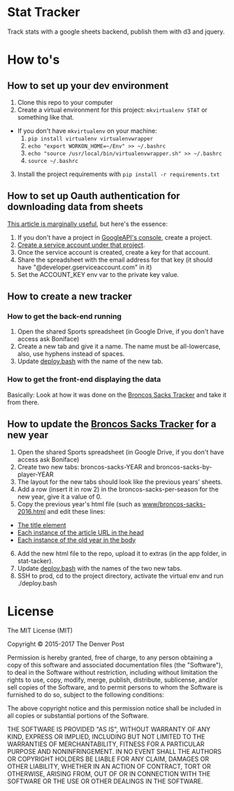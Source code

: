 # Stat Tracker
Track stats with a google sheets backend, publish them with d3 and jquery.

# How to's

## How to set up your dev environment

1. Clone this repo to your computer
2. Create a virtual environment for this project: `mkvirtualenv STAT` or something like that. 
  * If you don't have `mkvirtualenv` on your machine:
    1. `pip install virtualenv virtualenvwrapper`
    2. `echo "export WORKON_HOME=~/Env" >> ~/.bashrc`
    3. `echo "source /usr/local/bin/virtualenvwrapper.sh" >> ~/.bashrc`
    4. `source ~/.bashrc`
3. Install the project requirements with `pip install -r requirements.txt`

## How to set up Oauth authentication for downloading data from sheets

[This article is marginally useful](https://developers.google.com/api-client-library/python/auth/service-accounts), but here's the essence:

1. If you don't have a project in [GoogleAPI's console](https://console.developers.google.com/iam-admin/projects), create a project.
2. [Create a service account under that project](https://console.developers.google.com/iam-admin/serviceaccounts/serviceaccounts-zero).
3. Once the service account is created, create a key for that account.
4. Share the spreadsheet with the email address for that key (it should have "@developer.gserviceaccount.com" in it)
5. Set the ACCOUNT_KEY env var to the private key value.

## How to create a new tracker

### How to get the back-end running

1. Open the shared Sports spreadsheet (in Google Drive, if you don't have access ask Boniface)
2. Create a new tab and give it a name. The name must be all-lowercase, also, use hyphens instead of spaces.
3. Update [deploy.bash](deploy.bash) with the name of the new tab.

### How to get the front-end displaying the data

Basically: Look at how it was done on the [Broncos Sacks Tracker](www/broncos-sacks-2016.html) and take it from there.

## How to update the [Broncos Sacks Tracker](http://www.denverpost.com/2016/09/14/denver-broncos-sack-tracker-2016/) for a new year

1. Open the shared Sports spreadsheet (in Google Drive, if you don't have access ask Boniface)
2. Create two new tabs: broncos-sacks-YEAR and broncos-sacks-by-player-YEAR
3. The layout for the new tabs should look like the previous years' sheets.
4. Add a row (insert it in row 2) in the broncos-sacks-per-season for the new year, give it a value of 0.
5. Copy the previous year's html file (such as [www/broncos-sacks-2016.html](www/broncos-sacks-2016.html) and edit these lines:
  * [The title element](www/broncos-sacks-2016.html#L7)
  * [Each instance of the article URL in the head](www/broncos-sacks-2016.html#L9)
  * [Each instance of the old year in the body](www/broncos-sacks-2016.html#L151)
6. Add the new html file to the repo, upload it to extras (in the app folder, in stat-tacker).
7. Update [deploy.bash](deploy.bash) with the names of the two new tabs.
8. SSH to prod, cd to the project directory, activate the virtual env and run ./deploy.bash

# License

The MIT License (MIT)

Copyright © 2015-2017 The Denver Post

Permission is hereby granted, free of charge, to any person obtaining a copy
of this software and associated documentation files (the "Software"), to deal
in the Software without restriction, including without limitation the rights
to use, copy, modify, merge, publish, distribute, sublicense, and/or sell
copies of the Software, and to permit persons to whom the Software is
furnished to do so, subject to the following conditions:

The above copyright notice and this permission notice shall be included in all
copies or substantial portions of the Software.

THE SOFTWARE IS PROVIDED "AS IS", WITHOUT WARRANTY OF ANY KIND, EXPRESS OR
IMPLIED, INCLUDING BUT NOT LIMITED TO THE WARRANTIES OF MERCHANTABILITY,
FITNESS FOR A PARTICULAR PURPOSE AND NONINFRINGEMENT. IN NO EVENT SHALL THE
AUTHORS OR COPYRIGHT HOLDERS BE LIABLE FOR ANY CLAIM, DAMAGES OR OTHER
LIABILITY, WHETHER IN AN ACTION OF CONTRACT, TORT OR OTHERWISE, ARISING FROM,
OUT OF OR IN CONNECTION WITH THE SOFTWARE OR THE USE OR OTHER DEALINGS IN THE
SOFTWARE.
